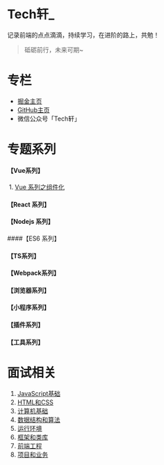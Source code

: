 # Tech轩_

记录前端的点点滴滴，持续学习，在进阶的路上，共勉！

> 砥砺前行，未来可期~

# 专栏

- [掘金主页](https://juejin.im/user/166781500005421/posts)
- [GitHub主页]()
- 微信公众号「Tech轩」

# 专题系列

#### 【Vue系列】

​	1. [Vue 系列之组件化]()

#### 【React 系列】

#### 【Nodejs 系列】

####【ES6 系列】

#### 【TS系列】

#### 【Webpack系列】

#### 【浏览器系列】

#### 【小程序系列】

#### 【插件系列】

#### 【工具系列】

# 面试相关

1. [JavaScript基础]()
2. [HTML和CSS]()
3. [计算机基础]()
4. [数据结构和算法]()
5. [运行环境]()
6. [框架和类库]()
7. [前端工程]()
8. [项目和业务]()





​																

